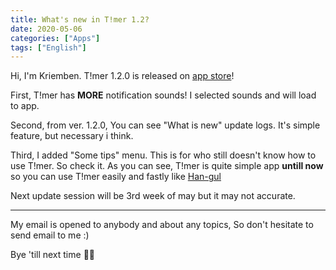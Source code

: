 ```yaml
---
title: What's new in T!mer 1.2?
date: 2020-05-06
categories: ["Apps"]
tags: ["English"]
---
```


Hi, I'm Kriemben. T!mer 1.2.0 is released on [app store](https://apps.apple.com/us/app/t-mer/id1497422473?ls=1)!

First, T!mer has **MORE** notification sounds! I selected sounds and will load to app.

Second, from ver. 1.2.0, You can see "What is new" update logs. It's simple feature, but necessary i think.

Third, I added "Some tips" menu. This is for who still doesn't know how to use T!mer. So check it. As you can see, T!mer is quite simple app **untill now** so you can use T!mer easily and fastly like [Han-gul](https://en.wikipedia.org/wiki/Hangul)

Next update session will be 3rd week of may but it may not accurate.

***

My email is opened to anybody and about any topics, So don't hesitate to send email to me :)

Bye 'till next time 👍🏻
